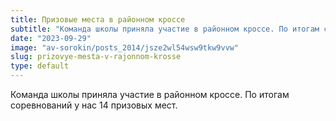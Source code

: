 ```yaml
---
title: Призовые места в районном кроссе
subtitle: "Команда школы приняла участие в районном кроссе. По итогам соревнований у нас 14 призовых мест."
date: "2023-09-29"
image: "av-sorokin/posts_2014/jsze2wl54wsw9tkw9vvw"
slug: prizovye-mesta-v-rajonnom-krosse
type: default
---
```

Команда школы приняла участие в районном кроссе. По итогам соревнований у нас 14 призовых мест.
